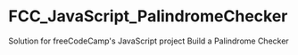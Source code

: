 # FCC_JavaScript_PalindromeChecker
Solution for freeCodeCamp's JavaScript project Build a Palindrome Checker
